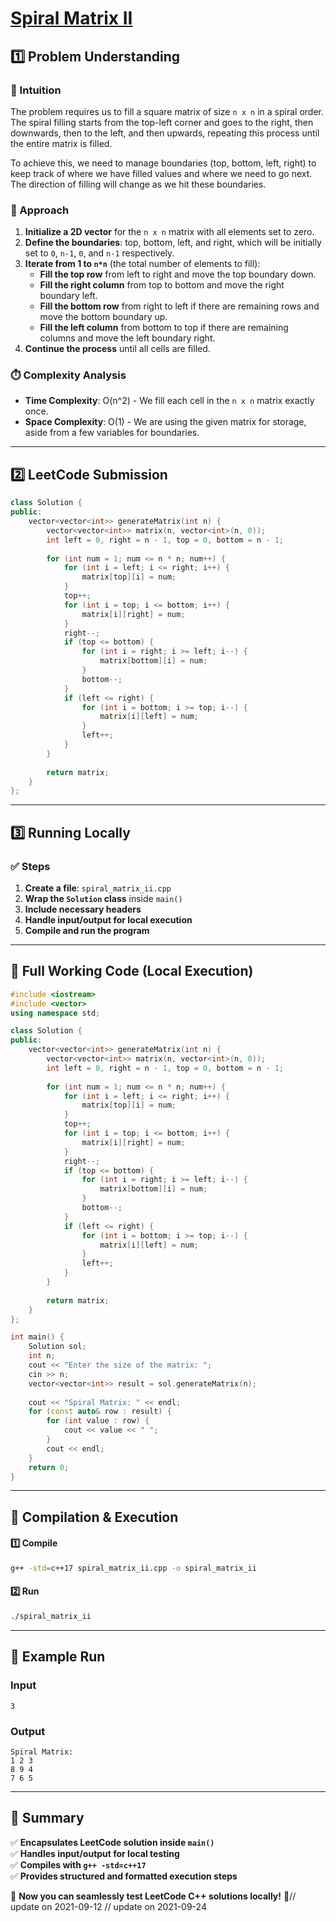 # **[Spiral Matrix II](https://leetcode.com/problems/spiral-matrix-ii/description/)**  

## **1️⃣ Problem Understanding**  
### **📌 Intuition**  
The problem requires us to fill a square matrix of size `n x n` in a spiral order. The spiral filling starts from the top-left corner and goes to the right, then downwards, then to the left, and then upwards, repeating this process until the entire matrix is filled.

To achieve this, we need to manage boundaries (top, bottom, left, right) to keep track of where we have filled values and where we need to go next. The direction of filling will change as we hit these boundaries.

### **🚀 Approach**  
1. **Initialize a 2D vector** for the `n x n` matrix with all elements set to zero.
2. **Define the boundaries**: top, bottom, left, and right, which will be initially set to `0`, `n-1`, `0`, and `n-1` respectively.
3. **Iterate from 1 to `n*n`** (the total number of elements to fill):
   - **Fill the top row** from left to right and move the top boundary down.
   - **Fill the right column** from top to bottom and move the right boundary left.
   - **Fill the bottom row** from right to left if there are remaining rows and move the bottom boundary up.
   - **Fill the left column** from bottom to top if there are remaining columns and move the left boundary right.
4. **Continue the process** until all cells are filled.

### **⏱️ Complexity Analysis**  
- **Time Complexity**: O(n^2) - We fill each cell in the `n x n` matrix exactly once.
- **Space Complexity**: O(1) - We are using the given matrix for storage, aside from a few variables for boundaries.

---  

## **2️⃣ LeetCode Submission**  
```cpp
class Solution {
public:
    vector<vector<int>> generateMatrix(int n) {
        vector<vector<int>> matrix(n, vector<int>(n, 0));
        int left = 0, right = n - 1, top = 0, bottom = n - 1;
        
        for (int num = 1; num <= n * n; num++) {
            for (int i = left; i <= right; i++) {
                matrix[top][i] = num;
            }
            top++;
            for (int i = top; i <= bottom; i++) {
                matrix[i][right] = num;
            }
            right--;
            if (top <= bottom) {
                for (int i = right; i >= left; i--) {
                    matrix[bottom][i] = num;
                }
                bottom--;
            }
            if (left <= right) {
                for (int i = bottom; i >= top; i--) {
                    matrix[i][left] = num;
                }
                left++;
            }
        }
        
        return matrix;
    }
};
```  

---  

## **3️⃣ Running Locally**  
### **✅ Steps**  
1. **Create a file**: `spiral_matrix_ii.cpp`  
2. **Wrap the `Solution` class** inside `main()`  
3. **Include necessary headers**  
4. **Handle input/output for local execution**  
5. **Compile and run the program**  

---  

## **📝 Full Working Code (Local Execution)**  
```cpp
#include <iostream>
#include <vector>
using namespace std;

class Solution {
public:
    vector<vector<int>> generateMatrix(int n) {
        vector<vector<int>> matrix(n, vector<int>(n, 0));
        int left = 0, right = n - 1, top = 0, bottom = n - 1;
        
        for (int num = 1; num <= n * n; num++) {
            for (int i = left; i <= right; i++) {
                matrix[top][i] = num;
            }
            top++;
            for (int i = top; i <= bottom; i++) {
                matrix[i][right] = num;
            }
            right--;
            if (top <= bottom) {
                for (int i = right; i >= left; i--) {
                    matrix[bottom][i] = num;
                }
                bottom--;
            }
            if (left <= right) {
                for (int i = bottom; i >= top; i--) {
                    matrix[i][left] = num;
                }
                left++;
            }
        }
        
        return matrix;
    }
};

int main() {
    Solution sol;
    int n;
    cout << "Enter the size of the matrix: ";
    cin >> n;
    vector<vector<int>> result = sol.generateMatrix(n);
    
    cout << "Spiral Matrix: " << endl;
    for (const auto& row : result) {
        for (int value : row) {
            cout << value << " ";
        }
        cout << endl;
    }
    return 0;
}
```  

---  

## **🔧 Compilation & Execution**  
#### **1️⃣ Compile**  
```bash
g++ -std=c++17 spiral_matrix_ii.cpp -o spiral_matrix_ii
```  

#### **2️⃣ Run**  
```bash
./spiral_matrix_ii
```  

---  

## **🎯 Example Run**  
### **Input**  
```
3
```  
### **Output**  
```
Spiral Matrix: 
1 2 3 
8 9 4 
7 6 5 
```  

---  

## **📌 Summary**  
✅ **Encapsulates LeetCode solution inside `main()`**  
✅ **Handles input/output for local testing**  
✅ **Compiles with `g++ -std=c++17`**  
✅ **Provides structured and formatted execution steps**  

🚀 **Now you can seamlessly test LeetCode C++ solutions locally!** 🚀// update on 2021-09-12
// update on 2021-09-24
